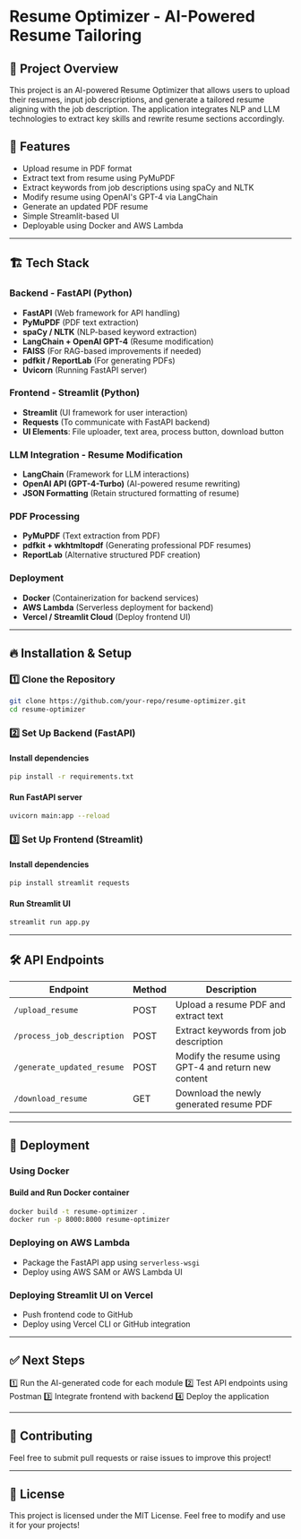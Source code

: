 # Resume Optimizer - AI-Powered Resume Tailoring

## 📌 Project Overview
This project is an AI-powered Resume Optimizer that allows users to upload their resumes, input job descriptions, and generate a tailored resume aligning with the job description. The application integrates NLP and LLM technologies to extract key skills and rewrite resume sections accordingly.

## 🚀 Features
- Upload resume in PDF format
- Extract text from resume using PyMuPDF
- Extract keywords from job descriptions using spaCy and NLTK
- Modify resume using OpenAI's GPT-4 via LangChain
- Generate an updated PDF resume
- Simple Streamlit-based UI
- Deployable using Docker and AWS Lambda

---

## 🏗️ Tech Stack
### **Backend - FastAPI (Python)**
- **FastAPI** (Web framework for API handling)
- **PyMuPDF** (PDF text extraction)
- **spaCy / NLTK** (NLP-based keyword extraction)
- **LangChain + OpenAI GPT-4** (Resume modification)
- **FAISS** (For RAG-based improvements if needed)
- **pdfkit / ReportLab** (For generating PDFs)
- **Uvicorn** (Running FastAPI server)

### **Frontend - Streamlit (Python)**
- **Streamlit** (UI framework for user interaction)
- **Requests** (To communicate with FastAPI backend)
- **UI Elements**: File uploader, text area, process button, download button

### **LLM Integration - Resume Modification**
- **LangChain** (Framework for LLM interactions)
- **OpenAI API (GPT-4-Turbo)** (AI-powered resume rewriting)
- **JSON Formatting** (Retain structured formatting of resume)

### **PDF Processing**
- **PyMuPDF** (Text extraction from PDF)
- **pdfkit + wkhtmltopdf** (Generating professional PDF resumes)
- **ReportLab** (Alternative structured PDF creation)

### **Deployment**
- **Docker** (Containerization for backend services)
- **AWS Lambda** (Serverless deployment for backend)
- **Vercel / Streamlit Cloud** (Deploy frontend UI)

---

## 🔥 Installation & Setup
### 1️⃣ Clone the Repository
```bash
git clone https://github.com/your-repo/resume-optimizer.git
cd resume-optimizer
```

### 2️⃣ Set Up Backend (FastAPI)
#### Install dependencies
```bash
pip install -r requirements.txt
```
#### Run FastAPI server
```bash
uvicorn main:app --reload
```

### 3️⃣ Set Up Frontend (Streamlit)
#### Install dependencies
```bash
pip install streamlit requests
```
#### Run Streamlit UI
```bash
streamlit run app.py
```

---

## 🛠️ API Endpoints
| Endpoint | Method | Description |
|----------|--------|-------------|
| `/upload_resume` | POST | Upload a resume PDF and extract text |
| `/process_job_description` | POST | Extract keywords from job description |
| `/generate_updated_resume` | POST | Modify the resume using GPT-4 and return new content |
| `/download_resume` | GET | Download the newly generated resume PDF |

---

## 📌 Deployment
### **Using Docker**
#### Build and Run Docker container
```bash
docker build -t resume-optimizer .
docker run -p 8000:8000 resume-optimizer
```

### **Deploying on AWS Lambda**
- Package the FastAPI app using `serverless-wsgi`
- Deploy using AWS SAM or AWS Lambda UI

### **Deploying Streamlit UI on Vercel**
- Push frontend code to GitHub
- Deploy using Vercel CLI or GitHub integration

---

## ✅ Next Steps
1️⃣ Run the AI-generated code for each module
2️⃣ Test API endpoints using Postman
3️⃣ Integrate frontend with backend
4️⃣ Deploy the application

---

## 🎯 Contributing
Feel free to submit pull requests or raise issues to improve this project!

---

## 📝 License
This project is licensed under the MIT License. Feel free to modify and use it for your projects!


